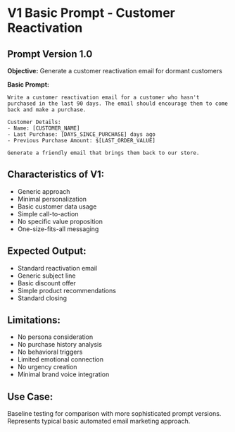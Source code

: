 # V1 Basic Prompt - Customer Reactivation

## Prompt Version 1.0

**Objective:** Generate a customer reactivation email for dormant customers

**Basic Prompt:**

```
Write a customer reactivation email for a customer who hasn't purchased in the last 90 days. The email should encourage them to come back and make a purchase.

Customer Details:
- Name: [CUSTOMER_NAME]
- Last Purchase: [DAYS_SINCE_PURCHASE] days ago
- Previous Purchase Amount: $[LAST_ORDER_VALUE]

Generate a friendly email that brings them back to our store.
```

## Characteristics of V1:
- Generic approach
- Minimal personalization
- Basic customer data usage
- Simple call-to-action
- No specific value proposition
- One-size-fits-all messaging

## Expected Output:
- Standard reactivation email
- Generic subject line
- Basic discount offer
- Simple product recommendations
- Standard closing

## Limitations:
- No persona consideration
- No purchase history analysis  
- No behavioral triggers
- Limited emotional connection
- No urgency creation
- Minimal brand voice integration

## Use Case:
Baseline testing for comparison with more sophisticated prompt versions. Represents typical basic automated email marketing approach.